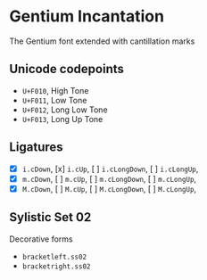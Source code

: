 # Gentium Incantation

The Gentium font extended with cantillation marks

## Unicode codepoints

- `U+F010`, High Tone
- `U+F011`, Low Tone
- `U+F012`, Long Low Tone
- `U+F013`, Long Up Tone

## Ligatures

- [x] `i.cDown`, [x] `i.cUp`, [ ] `i.cLongDown`, [ ] `i.cLongUp`,
- [x] `m.cDown`, [ ] `m.cUp`, [ ] `m.cLongDown`, [ ] `m.cLongUp`,
- [x] `M.cDown`, [ ] `M.cUp`, [ ] `M.cLongDown`, [ ] `M.cLongUp`,

## Sylistic Set 02

Decorative forms

- `bracketleft.ss02`
- `bracketright.ss02`

